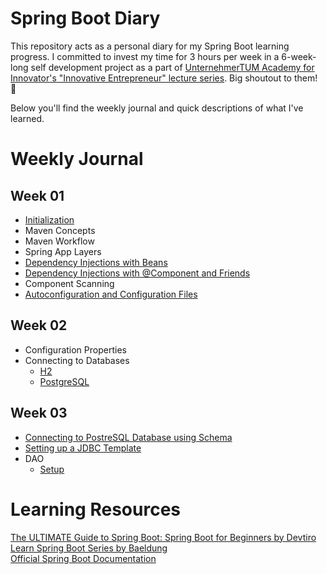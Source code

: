 # Spring Boot Diary
This repository acts as a personal diary for my Spring Boot learning progress. I committed to invest my time for 3 hours per week in a 6-week-long self development project as a part of [UnternehmerTUM Academy for Innovator's "Innovative Entrepreneur" lecture series](https://academy.unternehmertum.de/programs/innovative-entrepreneurs?utm_source=Online+Marketing&utm_medium=TUM+ONLINE+&utm_campaign=WS+2022). Big shoutout to them! 🙌

Below you'll find the weekly journal and quick descriptions of what I've learned.


# Weekly Journal
## Week 01
- [Initialization](/first-app)
- Maven Concepts
- Maven Workflow
- Spring App Layers
- [Dependency Injections with Beans](/colours-with-beans)
- [Dependency Injections with @Component and Friends](/colours-with-component-and-friends)
- Component Scanning
- [Autoconfiguration and Configuration Files](/starter)

## Week 02
- Configuration Properties
- Connecting to Databases
    - [H2](/database)
    - [PostgreSQL](/database-postgres)

## Week 03
- [Connecting to PostreSQL Database using Schema](/database-schema)
- [Setting up a JDBC Template](/database-jdbc)
- DAO
    - [Setup](/dao-setup)

# Learning Resources
[The ULTIMATE Guide to Spring Boot: Spring Boot for Beginners by Devtiro](https://www.youtube.com/watch?v=Nv2DERaMx-4&list=PL7tSy-sm2RqJED0Jq-ZsPMD-_wVA0m828&index=5)<br>
[Learn Spring Boot Series by Baeldung](https://www.baeldung.com/spring-boot)<br>
[Official Spring Boot Documentation](https://spring.io/projects/spring-boot)
